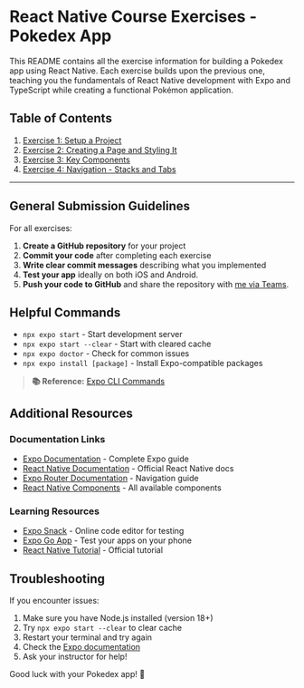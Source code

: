 # React Native Course Exercises - Pokedex App

This README contains all the exercise information for building a Pokedex app using React Native. Each exercise builds upon the previous one, teaching you the fundamentals of React Native development with Expo and TypeScript while creating a functional Pokémon application.

## Table of Contents

1. [Exercise 1: Setup a Project](./exercise-1-setup.md)
2. [Exercise 2: Creating a Page and Styling It](./exercise-2-styling.md)
3. [Exercise 3: Key Components](./exercise-3-components.md)
4. [Exercise 4: Navigation - Stacks and Tabs](./exercise-4-navigation.md)

---

## General Submission Guidelines

For all exercises:

1. **Create a GitHub repository** for your project
2. **Commit your code** after completing each exercise
3. **Write clear commit messages** describing what you implemented
4. **Test your app** ideally on both iOS and Android.
5. **Push your code to GitHub** and share the repository with [me via Teams](https://teams.microsoft.com/l/chat/48:notes/conversations?context=%7B%22contextType%22%3A%22chat%22%7D).

## Helpful Commands

- `npx expo start` - Start development server
- `npx expo start --clear` - Start with cleared cache
- `npx expo doctor` - Check for common issues
- `npx expo install [package]` - Install Expo-compatible packages

> **📚 Reference:** [Expo CLI Commands](https://docs.expo.dev/more/expo-cli/)

## Additional Resources

### Documentation Links
- [Expo Documentation](https://docs.expo.dev/) - Complete Expo guide
- [React Native Documentation](https://reactnative.dev/) - Official React Native docs
- [Expo Router Documentation](https://docs.expo.dev/router/introduction/) - Navigation guide
- [React Native Components](https://reactnative.dev/docs/components-and-apis) - All available components

### Learning Resources
- [Expo Snack](https://snack.expo.dev/) - Online code editor for testing
- [Expo Go App](https://expo.dev/client) - Test your apps on your phone
- [React Native Tutorial](https://reactnative.dev/docs/tutorial) - Official tutorial

## Troubleshooting

If you encounter issues:
1. Make sure you have Node.js installed (version 18+)
2. Try `npx expo start --clear` to clear cache
3. Restart your terminal and try again
4. Check the [Expo documentation](https://docs.expo.dev/)
5. Ask your instructor for help!

Good luck with your Pokedex app! 🚀